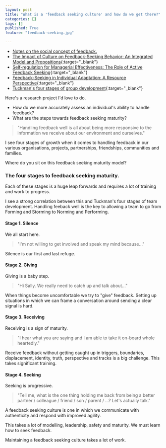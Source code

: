 ```yaml
---
layout: post
title: "What is a 'feedback seeking culture' and how do we get there?"
categories: []
tags: []
published: True
feature: "feedback-seeking.jpg"

---
```


- [Notes on the social concept of feedback.](http://kahneraja.com/notes-on-the-social-concept-of-feedback/)
- [The Impact of Culture on Feedback-Seeking Behavior: An Integrated Model and Propositions](http://amr.aom.org/content/25/4/829.short){:target="_blank"}
- [Self-regulation for Managerial Effectiveness: The Role of Active Feedback Seeking](http://amj.aom.org/content/34/2/251.short){:target="_blank"}
- [Feedback-Seeking in Individual Adaptation: A Resource Perspective](http://amj.aom.org/content/29/3/465.short){:target="_blank"}
- [Tuckman's four stages of group development](https://en.wikipedia.org/wiki/Tuckman%27s_stages_of_group_development){:target="_blank"}

Here's a research project I'd love to do.

- How do we more accurately assess an individual's ability to handle feedback? 
- What are the steps towards feedback seeking maturity?

> "Handling feedback well is all about being more responsive to the information we receive about our environment and ourselves."

I see four stages of growth when it comes to handling feedback in our various organisations, projects, partnerships, friendships, communities and families.

Where do you sit on this feedback seeking maturity model?

### The four stages to feedback seeking maturity.

Each of these stages is a huge leap forwards and requires a lot of training and work to progress.

I see a strong correlation between this and Tuckman's four stages of team development. Handling feeback well is the key to allowing a team to go from Forming and Storming to Norming and Performing.

#### Stage 1. Silence

We all start here.

> "I'm not willing to get involved and speak my mind because..."

Silence is our first and last refuge.

#### Stage 2. Giving

Giving is a baby step.

> "Hi Sally. We really need to catch up and talk about..."

When things become uncomfortable we try to "give" feedback. Setting up situations in which we can frame a conversation around sending a clear signal is hard.

#### Stage 3. Receiving

Receiving is a sign of maturity.

> "I hear what you are saying and I am able to take it on-board whole heartedly."

Receive feedback without getting caught up in triggers, boundaries, displacement, identity, truth, perspective and tracks is a big challenge. This takes significant training.

#### Stage 4. Seeking

Seeking is progressive.

> "Tell me, what is the one thing holding me back from being a better partner / colleague / friend / son / parent / ...? Let's actually talk."

A feedback seeking culture is one in which we communicate with authenticity and respond with improved agility.

This takes a lot of modelling, leadership, safety and maturity. We must learn how to seek feedback.

Maintaining a feedback seeking culture takes a lot of work.
